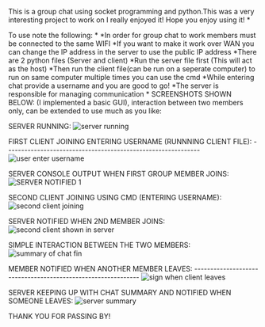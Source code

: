 This is a group chat using socket programming and python.This was a very interesting project to work on I really enjoyed it! Hope you enjoy using it! *

To use note the following:
*
*In order for group chat to work members must be connected to the same WIFI
*If you want to make it work over WAN you can change the IP address in the server to use the public IP address
*There are 2 python files (Server and client)
*Run the server file first (This will act as the host) *Then run the client file(can be run on a seperate computer) to run on same computer multiple times you can use the cmd *While entering chat provide a username and you are good to go! *The server is responsible for managing communication
*
SCREENSHOTS SHOWN BELOW: (I implemented a basic GUI), interaction between two members only, can be extended to use much as you like:

SERVER RUNNING:
![server running](https://github.com/Tshibanda1/Group_Chat_using_Python/assets/118852771/c91017c5-4c78-4e68-a20c-c5db858bc455)

FIRST CLIENT JOINING ENTERING USERNAME (RUNNNING CLIENT FILE): -------------------------------------------------------------
![user enter username](https://github.com/Tshibanda1/Group_Chat_using_Python/assets/118852771/5ae8891a-a7ff-4e67-8fbb-8757d644f276)

SERVER CONSOLE OUTPUT WHEN FIRST GROUP MEMBER JOINS:
![SERVER NOTIFIED 1](https://github.com/Tshibanda1/Group_Chat_using_Python/assets/118852771/1e15bf96-c70f-4094-9bd2-b448819feb3b)

SECOND CLIENT JOINING USING CMD (ENTERING USERNAME): 
![second client joining](https://github.com/Tshibanda1/Group_Chat_using_Python/assets/118852771/4ad42cc3-d9a0-4cd7-b30f-66e9ffd78180)

SERVER NOTIFIED WHEN 2ND MEMBER JOINS: 
![second client shown in server](https://github.com/Tshibanda1/Group_Chat_using_Python/assets/118852771/70b9850e-5146-418e-9b78-684868b4eb71)

SIMPLE INTERACTION BETWEEN THE TWO MEMBERS:
![summary of chat fin](https://github.com/Tshibanda1/Group_Chat_using_Python/assets/118852771/632b8a0d-9ff1-44d2-84ff-0638fd80f5c1)

MEMBER NOTIFIED WHEN ANOTHER MEMBER LEAVES: -------------------------------------------------------------
![sign when client leaves](https://github.com/Tshibanda1/Group_Chat_using_Python/assets/118852771/71e1c2ca-a8d1-45dc-854b-c3db1cca2e59)

SERVER KEEPING UP WITH CHAT SUMMARY AND NOTIFIED WHEN SOMEONE LEAVES: 
![server summary](https://github.com/Tshibanda1/Group_Chat_using_Python/assets/118852771/f9f1224a-13fd-4561-b7e6-331ae79c77fa)


THANK YOU FOR PASSING BY!
